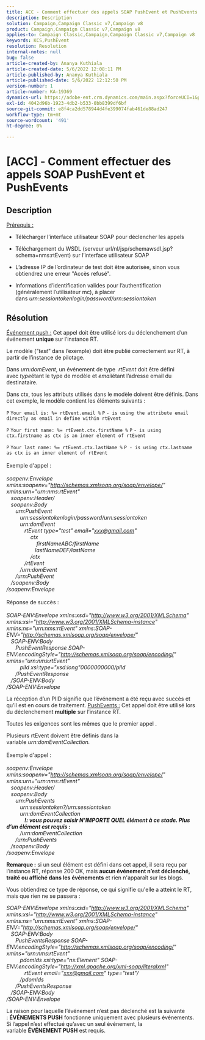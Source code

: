 ```yaml
---
title: ACC - Comment effectuer des appels SOAP PushEvent et PushEvents
description: Description
solution: Campaign,Campaign Classic v7,Campaign v8
product: Campaign,Campaign Classic v7,Campaign v8
applies-to: Campaign Classic,Campaign,Campaign Classic v7,Campaign v8
keywords: KCS,PushEvent
resolution: Resolution
internal-notes: null
bug: false
article-created-by: Ananya Kuthiala
article-created-date: 5/6/2022 12:08:11 PM
article-published-by: Ananya Kuthiala
article-published-date: 5/6/2022 12:12:50 PM
version-number: 1
article-number: KA-19369
dynamics-url: https://adobe-ent.crm.dynamics.com/main.aspx?forceUCI=1&pagetype=entityrecord&etn=knowledgearticle&id=a22f902d-35cd-ec11-a7b5-0022480b639b
exl-id: 4042d96b-1923-4db2-b533-0bb8399df6bf
source-git-commit: e8f4ca2dd578944d4fe399074fab461de88ad247
workflow-type: tm+mt
source-wordcount: '491'
ht-degree: 0%

---
```


# [ACC] - Comment effectuer des appels SOAP PushEvent et PushEvents

## Description

<u>Prérequis :</u>
- Télécharger l’interface utilisateur SOAP pour déclencher les appels

- Téléchargement du WSDL (serveur url/nl/jsp/schemawsdl.jsp?schema=nms:rtEvent) sur l’interface utilisateur SOAP

- L’adresse IP de l’ordinateur de test doit être autorisée, sinon vous obtiendrez une erreur &quot;Accès refusé&quot;.

- Informations d’identification valides pour l’authentification (généralement l’utilisateur mc), à placer dans *urn:sessiontokenlogin/password/urn:sessiontoken*




## Résolution

<u>Événement push :</u>
Cet appel doit être utilisé lors du déclenchement d’un événement <b>unique </b>sur l’instance RT.

Le modèle (*&quot;test&quot;* dans l’exemple) doit être publié correctement sur RT, à partir de l’instance de pilotage.

Dans *urn:domEvent*, un événement de type  *rtEvent* doit être défini avec *type*&#x200B;étant le type de modèle et *email*&#x200B;étant l’adresse email du destinataire.

Dans ctx, tous les attributs utilisés dans le modèle doivent être définis. Dans cet exemple, le modèle contient les éléments suivants :

`P` `Your email is: %= rtEvent.email %` `P` `- is using the attribute email directly as email in define within rtEvent`

`P` `Your first name: %= rtEvent.ctx.firstName %` `P` `- is using ctx.firstname as ctx is an inner element of rtEvent`

`P` `Your last name: %= rtEvent.ctx.lastName %` `P - is using ctx.lastname as ctx is an inner element of rtEvent`
<br><br>Exemple d&#39;appel :<br><br>
*soapenv:Envelope xmlns:soapenv=&quot;http://schemas.xmlsoap.org/soap/envelope/&quot; xmlns:urn=&quot;urn:nms:rtEvent&quot;
<br>   soapenv:Header/
<br>   soapenv:Body
<br>      urn:PushEvent
<br>         urn:sessiontokenlogin/password/urn:sessiontoken
<br>         urn:domEvent
<br>            rtEvent type=&quot;test&quot; email=&quot;xxx@gmail.com&quot; 
<br>                ctx
<br>                    firstNameABC/firstName
<br>                   lastNameDEF/lastName
<br>                /ctx
<br>            /rtEvent
<br>         /urn:domEvent
<br>      /urn:PushEvent
<br>   /soapenv:Body
<br>/soapenv:Envelope*
<br><br>Réponse de succès :<br><br>
*SOAP-ENV:Envelope xmlns:xsd=&quot;http://www.w3.org/2001/XMLSchema&quot; xmlns:xsi=&quot;http://www.w3.org/2001/XMLSchema-instance&quot; xmlns:ns=&quot;urn:nms:rtEvent&quot; xmlns:SOAP-ENV=&quot;http://schemas.xmlsoap.org/soap/envelope/&quot;
<br>   SOAP-ENV:Body
<br>      PushEventResponse SOAP-ENV:encodingStyle=&quot;http://schemas.xmlsoap.org/soap/encoding/&quot; xmlns=&quot;urn:nms:rtEvent&quot;
<br>         plId xsi:type=&quot;xsd:long&quot;0000000000/plId
<br>      /PushEventResponse
<br>   /SOAP-ENV:Body
<br>/SOAP-ENV:Envelope*

La réception d’un PIID signifie que l’événement a été reçu avec succès et qu’il est en cours de traitement.
<u>PushEvents :</u>
Cet appel doit être utilisé lors du déclenchement <b>multiple</b> sur l’instance RT.

Toutes les exigences sont les mêmes que le premier appel .

Plusieurs rtEvent doivent être définis dans la variable *urn:domEventCollection.*
<br><br>Exemple d&#39;appel :<br><br>
*soapenv:Envelope xmlns:soapenv=&quot;http://schemas.xmlsoap.org/soap/envelope/&quot; xmlns:urn=&quot;urn:nms:rtEvent&quot;
<br>   soapenv:Header/
<br>   soapenv:Body
<br>      urn:PushEvents
<br>         urn:sessiontoken?/urn:sessiontoken
<br>         urn:domEventCollection
<br>            <b>!: vous pouvez saisir N’IMPORTE QUEL élément à ce stade. Plus d’un élément est requis :</b>
<br>         /urn:domEventCollection
<br>      /urn:PushEvents
<br>   /soapenv:Body
<br>/soapenv:Envelope*

<b>Remarque :</b> si un seul élément est défini dans cet appel, il sera reçu par l’instance RT, réponse 200 OK, mais <b>aucun événement n’est déclenché, traité ou affiché dans les événements</b> et rien n&#39;apparaît sur les blogs.

Vous obtiendrez ce type de réponse, ce qui signifie qu&#39;elle a atteint le RT, mais que rien ne se passera :

*SOAP-ENV:Envelope xmlns:xsd=&quot;http://www.w3.org/2001/XMLSchema&quot; xmlns:xsi=&quot;http://www.w3.org/2001/XMLSchema-instance&quot; xmlns:ns=&quot;urn:nms:rtEvent&quot; xmlns:SOAP-ENV=&quot;http://schemas.xmlsoap.org/soap/envelope/&quot;
<br>   SOAP-ENV:Body
<br>      PushEventsResponse SOAP-ENV:encodingStyle=&quot;http://schemas.xmlsoap.org/soap/encoding/&quot; xmlns=&quot;urn:nms:rtEvent&quot;
<br>         pdomIds xsi:type=&quot;ns:Element&quot; SOAP-ENV:encodingStyle=&quot;http://xml.apache.org/xml-soap/literalxml&quot;
<br>            rtEvent email=&quot;xxx@gmail.com&quot; type=&quot;test&quot;/
<br>         /pdomIds
<br>      /PushEventsResponse
<br>   /SOAP-ENV:Body
<br>/SOAP-ENV:Envelope*

La raison pour laquelle l’événement n’est pas déclenché est la suivante : <b>ÉVÉNEMENTS PUSH</b> fonctionne uniquement avec plusieurs événements. Si l’appel n’est effectué qu’avec un seul événement, la variable <b>ÉVÉNEMENT PUSH</b> est requis.
